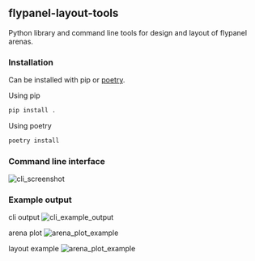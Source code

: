 ## flypanel-layout-tools

Python library and command line tools for design and layout of flypanel arenas.



### Installation

Can be installed with pip or [poetry](https://python-poetry.org/).

Using pip

```bash
pip install .
```

Using poetry
```bash
poetry install 
```

### Command line interface

![cli_screenshot](cli_screenshot.png)


### Example output


cli output 
![cli_example_output](cli_example_output.png)


arena plot
![arena_plot_example](8-8-ring-arena_plot.png)

layout example
![arena_plot_example](8-8_arena_layout_example.png)
